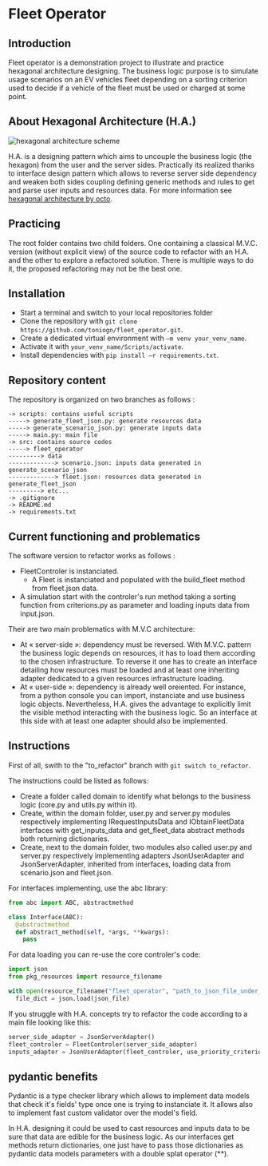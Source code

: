 # Fleet Operator

## Introduction

Fleet operator is a demonstration project to illustrate and practice hexagonal architecture designing. The business logic purpose is to simulate usage scenarios on an EV vehicles fleet depending on a sorting criterion used to decide if a vehicle of the fleet must be used or charged at some point.

## About Hexagonal Architecture (H.A.)

![hexagonal architecture scheme](https://blog.octo.com/wp-content/uploads/2020/06/archi_hexa_06-1024x526.png)

H.A. is a designing pattern which aims to uncouple the business logic (the hexagon) from the user and the server sides. Practically its realized thanks to interface design pattern which allows to reverse server side dependency and weaken both sides coupling defining generic methods and rules to get and parse user inputs and resources data. For more information see [hexagonal architecture by octo](https://blog.octo.com/architecture-hexagonale-trois-principes-et-un-exemple-dimplementation/).

## Practicing

The root folder contains two child folders. One containing a classical M.V.C. version (without explicit view) of the source code to refactor with an H.A. and the other to explore a refactored solution. There is multiple ways to do it, the proposed refactoring may not be the best one.

## Installation

- Start a terminal and switch to your local repositories folder
- Clone the repository with `git clone https://github.com/toniogn/fleet_operator.git`.
- Create a dedicated virtual environment with `–m venv your_venv_name`.
- Activate it with `your_venv_name/Scripts/activate`.
- Install dependencies with `pip install –r requirements.txt`.

## Repository content

The repository is organized on two branches as follows :
```
-> scripts: contains useful scripts
-----> generate_fleet_json.py: generate resources data
-----> generate_scenario_json.py: generate inputs data
-----> main.py: main file
-> src: contains source codes
-----> fleet_operator
---------> data
-------------> scenario.json: inputs data generated in generate_scenario_json
-------------> fleet.json: resources data generated in generate_fleet_json
---------> etc...
-> .gitignore
-> README.md
-> requirements.txt
```

## Current functioning and problematics

The software version to refactor works as follows :
- FleetControler is instanciated.
  - A Fleet is instanciated and populated with the build_fleet method from fleet.json data.
- A simulation start with the controler's run method taking a sorting function from criterions.py as parameter and loading inputs data from input.json.

Their are two main problematics with M.V.C architecture:

- At « server-side »: dependency must be reversed. With M.V.C. pattern the business logic depends on resources, it has to load them according to the chosen infrastructure. To reverse it one has to create an interface detailing how resources must be loaded and at least one inheriting adapter dedicated to a given resources infrastructure loading.
- At « user-side »: dependency is already well oreiented. For instance, from a python console you can import, instanciate and use business logic objects. Nevertheless, H.A. gives the advantage to explicitly limit the visible method interacting with the business logic. So an interface at this side with at least one adapter should also be implemented.

## Instructions

First of all, swith to the "to_refactor" branch with `git switch to_refactor`.

The instructions could be listed as follows:
- Create a folder called domain to identify what belongs to the business logic (core.py and utils.py within it).
- Create, within the domain folder, user.py and server.py modules respectively implementing IRequestInputsData and IObtainFleetData interfaces with get_inputs_data and get_fleet_data abstract methods both returning dictionaries.
- Create, next to the domain folder, two modules also called user.py and server.py respectively implementing adapters JsonUserAdapter and JsonServerAdapter, inherited from interfaces, loading data from scenario.json and fleet.json.

For interfaces implementing, use the abc library:
```python
from abc import ABC, abstractmethod

class Interface(ABC):
  @abstractmethod
  def abstract_method(self, *args, **kwargs):
    pass
```

For data loading you can re-use the core controler's code:
```python
import json
from pkg_resources import resource_filename

with open(resource_filename("fleet_operator", "path_to_json_file_under_src")) as json_file:
  file_dict = json.load(json_file)
```

If you struggle with H.A. concepts try to refactor the code according to a main file looking like this:
```python
server_side_adapter = JsonServerAdapter()
fleet_controler = FleetControler(server_side_adapter)
inputs_adapter = JsonUserAdapter(fleet_controler, use_priority_criterion)
```

## pydantic benefits

Pydantic is a type checker library which allows to implement data models that check it's fields' type once one is trying to instanciate it. It allows also to implement fast custom validator over the model's field.

In H.A. designing it could be used to cast resources and inputs data to be sure that data are edible for the business logic. As our interfaces get methods return dictionaries, one just have to pass those dictionaries as pydantic data models parameters with a double splat operator (**).
